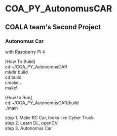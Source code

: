 # COA_PY_AutonomusCAR
## COALA team's Second Project
### Autonomus Car
with Raspberry Pi 4 

[How To Build]\
cd ~/COA_PY_AutonomusCAR\
mkdir build\
cd build\
cmake ..\
make\

[How to Run]\
cd ~/COA_PY_AutonomusCAR/build\
./main 

step 1. Make RC Car, looks like Cyber Truck\
step 2. Learn DL, openCV\
step 3. Autonomus Car
